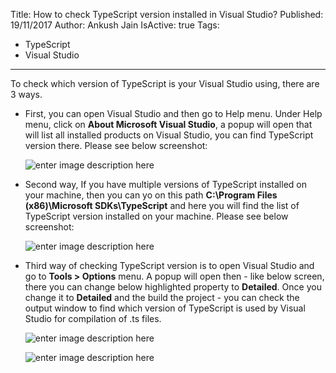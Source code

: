 Title: How to check TypeScript version installed in Visual Studio?
Published: 19/11/2017
Author: Ankush Jain
IsActive: true
Tags:
  - TypeScript
  - Visual Studio
---
To check which version of TypeScript is your Visual Studio using, there are 3 ways.

-  First, you can open Visual Studio and then go to Help menu. Under Help menu, click on **About Microsoft Visual Studio**, a popup will open that will list all installed products on Visual Studio, you can find TypeScript version there. Please see below screenshot:
   
   ![enter image description here](/img/blogs/how-to-check-typescript-version-installed-in-visual-studio/typescriptversion_1.png)

-  Second way, If you have multiple versions of TypeScript installed on your machine, then you can yo on this path **C:\Program Files (x86)\Microsoft SDKs\TypeScript** and here you will find the list of TypeScript version installed on your machine. Please see below screenshot:

   ![enter image description here](/img/blogs/how-to-check-typescript-version-installed-in-visual-studio/typescriptversion_2.png)

-  Third way of checking TypeScript version is to open Visual Studio and go to **Tools > Options** menu. A popup will open then - like below screen, there you can change below highlighted property to **Detailed**. Once you change it to **Detailed** and the build the project - you can check the output window to find which version of TypeScript is used by Visual Studio for compilation of .ts files.

   ![enter image description here](/img/blogs/how-to-check-typescript-version-installed-in-visual-studio/typescriptversion_3.png)

   ![enter image description here](/img/blogs/how-to-check-typescript-version-installed-in-visual-studio/typescriptversion_4.png)

                